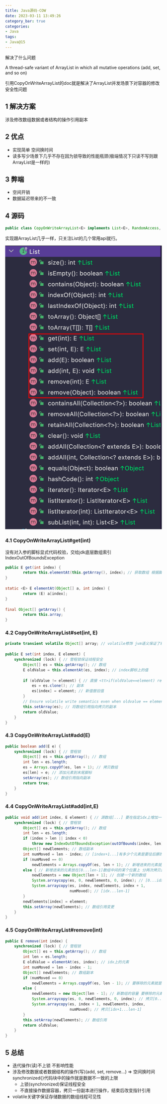 ```yaml
---
title: Java源码-COW
date: 2023-03-11 13:49:26
category_bar: true
categories:
- Java
tags:
- Java@15
---
```


解决了什么问题

A thread-safe variant of ArrayList in which all mutative operations (add, set, and so on)

引用CopyOnWriteArrayList的doc就是解决了ArrayList并发场景下对容器的修改安全性问题

##  1 解决方案

涉及修改数组数据或者结构的操作引用副本

##  2 优点

- 实现简单 空间换时间
- 读多写少场景下几乎不存在因为锁导致的性能瓶颈(极端情况下只读不写则跟ArrayList是一样的)

##  3 弊端

- 空间开销
- 数据延迟带来的不一致

##  4 源码

```java
public class CopyOnWriteArrayList<E> implements List<E>, RandomAccess, Cloneable, java.io.Serializable
```

实现跟ArrayList几乎一样，只关注List的几个常用api就行。

 ![img](Java源码-COW/1150150-20220518113218173-612745225.png)

### 4.1 CopyOnWriteArrayList#get(int)

没有对入参的脚标显式代码校验，交给jdk底层数组索引IndexOutOfBoundsException

```java
public E get(int index) {
        return this.elementAt(this.getArray(), index); // 获取数组 根据脚标寻址
}

static <E> E elementAt(Object[] a, int index) {
        return (E) a[index];
}

final Object[] getArray() {
        return this.array;
}
```

### 4.2 CopyOnWriteArrayList#set(int, E)

```java
private transient volatile Object[] array; // volatile修饰 jvm语义保证了线程可见性

public E set(int index, E element) {
    synchronized (lock) { // 管程锁保证线程安全
        Object[] es = this.getArray(); // 数组
        E oldValue = this.elementAt(es, index); // index脚标上的值

        if (oldValue != element) { // 直接 <tt>if(oldValue==element) return oldValue;</tt>应该更高效
            es = es.clone(); // 副本
            es[index] = element; // 新值替旧值
        }
        // Ensure volatile write semantics even when oldvalue == element
        this.setArray(es); // 将数组引用指向拷贝的副本
        return oldValue;
    }
}
```

### 4.3 CopyOnWriteArrayList#add(E)

```java
public boolean add(E e) {
    synchronized (lock) { // 管程锁
        Object[] es = this.getArray(); // 数组
        int len = es.length;
        es = Arrays.copyOf(es, len + 1); // 拷贝数组
        es[len] = e; // 添加元素到末尾脚标
        setArray(es); // 数组引用指向副本
        return true;
    }
}
```

### 4.4 CopyOnWriteArrayList#add(int,E)

```java
public void add(int index, E element) { // 源数组[...] 要在指定idx上增加一个元素e 从idx往后的元素依次后移 [...idx...]
    synchronized (lock) { // 管程锁
        Object[] es = this.getArray(); // 数组
        int len = es.length;
        if (index > len || index < 0)
            throw new IndexOutOfBoundsException(outOfBounds(index, len)); // 脚标检验
        Object[] newElements; // 数组副本
        int numMoved = len - index; // [index+1...]有多少个元素是要往后挪的
        if (numMoved == 0)
            newElements = Arrays.copyOf(es, len + 1); // 新增进来的元素就放在数组最后一个脚标处
        else { // 新增进来的元素放在[0...len-1]数组中间的某个位置上 分两次拷贝idx之前和之后的元素
            newElements = new Object[len + 1]; // 创建一个新的数组
            System.arraycopy(es, 0, newElements, 0, index); // [0...idx-1]
            System.arraycopy(es, index, newElements, index + 1,
                             numMoved); // [idx...len-1]
        }
        newElements[index] = element;
        this.setArray(newElements); // 数组引用变更
    }
}
```

### 4.5 CopyOnWriteArrayList#remove(int)

```java
public E remove(int index) {
    synchronized (lock) { // 管程锁
        Object[] es = this.getArray(); // 数组
        int len = es.length;
        E oldValue = elementAt(es, index); // idx上的元素
        int numMoved = len - index - 1;
        Object[] newElements; // 数组副本
        if (numMoved == 0)
            newElements = Arrays.copyOf(es, len - 1); // 要移除的元素就是最后一个脚标len-1 拷贝[0...len-2]
        else {
            newElements = new Object[len - 1]; // 新数组的容量 要移除的元素在(0...len-1)中间
            System.arraycopy(es, 0, newElements, 0, index); // 拷贝[0...idx-1]
            System.arraycopy(es, index + 1, newElements, index,
                             numMoved); // 拷贝[idx+1...len-1]
        }
        this.setArray(newElements); // 数组引用
        return oldValue;
    }
}
```

##  5 总结

- 迭代操作(读)不上锁 不影响性能
- 涉及修改数据或者数据结构的操作(写)(add, set, remove...) => 空间换时间 synchronized{}代码块中的操作就是数据不一致的上限
  - 上锁(synchronized)保证线程安全
  - 不直接操作数据容器，拷贝一份副本进行操作，结束后改变指针引用
- volatile关键字保证存储数据的数组线程可见性
